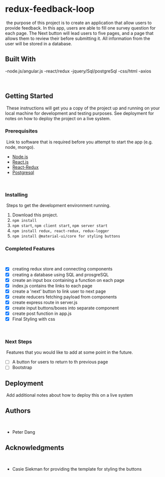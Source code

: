 # redux-feedback-loop
​
the purpose of this project is to create an application that allow users to provide feedback. In this app, 
users are able to fill one survey question for each page. The Next button will lead users to five pages,
and a page that allows them to review their before submitting it. All information from the user will be 
stored in a database.
​
## Built With
​-node.js/angular.js
-react/redux
-jquery/Sql/postgreSql
-css/html
-axios

​
## Getting Started
​
These instructions will get you a copy of the project up and running on your local machine for development and testing purposes. See deployment for notes on how to deploy the project on a live system.
​
### Prerequisites
​
Link to software that is required before you attempt to start the app (e.g. node, mongo).
​
- [Node.js](https://nodejs.org/en/)
- [React.js](https://reactjs.org/)
- [React-Redux](https://react-redux.js.org/)
- [Postgresql](https://www.postgresql.org/)

​
​
### Installing
​
Steps to get the development environment running.
​
1. Download this project.
2. `npm install`
3. `npm start`, `npm client start`, `npm server start`
4. `npm install redux, react-redux, redux-logger`
4. `npm install @material-ui/core for styling buttons`
​
### Completed Features
​
- [X] creating redux store and connecting components
- [X] creating a database using SQL and prosgreSQL
- [X] create an input box containing a function on each page
- [X] index.js contains the links to each page
- [X] create a 'next' button to link user to next page
- [X] create reducers fetching payload from components
- [X] create express route in server.js
- [X] create input buttons/boxes into separate component
- [X] create post function in app.js
- [X] Final Styling with css

​
### Next Steps
​
Features that you would like to add at some point in the future.
​
- [ ] A button for users to return to th previous page
- [ ] Bootstrap
​
## Deployment
​
Add additional notes about how to deploy this on a live system
​
## Authors
​
* Peter Dang
​
## Acknowledgments
​
* Casie Siekman for providing the template for styling the buttons